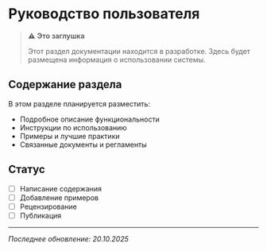 # Руководство пользователя

> ⚠️ **Это заглушка**
> 
> Этот раздел документации находится в разработке. Здесь будет размещена информация о использовании системы.

## Содержание раздела

В этом разделе планируется разместить:

- Подробное описание функциональности
- Инструкции по использованию
- Примеры и лучшие практики
- Связанные документы и регламенты

## Статус

- [ ] Написание содержания
- [ ] Добавление примеров
- [ ] Рецензирование
- [ ] Публикация

---

*Последнее обновление: 20.10.2025*

